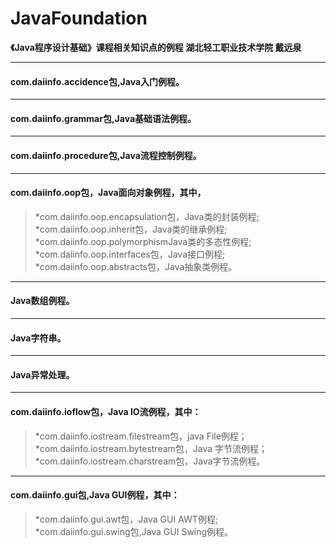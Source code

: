 #  JavaFoundation  
__《Java程序设计基础》课程相关知识点的例程  湖北轻工职业技术学院 戴远泉__
****
#### com.daiinfo.accidence包,Java入门例程。 
****
#### com.daiinfo.grammar包,Java基础语法例程。
****
#### com.daiinfo.procedure包,Java流程控制例程。
****
#### com.daiinfo.oop包，Java面向对象例程，其中，      
>*com.daiinfo.oop.encapsulation包，Java类的封装例程;  
>*com.daiinfo.oop.inherit包，Java类的继承例程;    
>*com.daiinfo.oop.polymorphismJava类的多态性例程;    
>*com.daiinfo.oop.interfaces包，Java接口例程;  
>*com.daiinfo.oop.abstracts包，Java抽象类例程。
****
#### Java数组例程。 
****
#### Java字符串。  
****
#### Java异常处理。
****
#### com.daiinfo.ioflow包，Java IO流例程，其中：  
>*com.daiinfo.iostream.filestream包，java File例程；  
>*com.daiinfo.iostream.bytestream包，Java 字节流例程；  
>*com.daiinfo.iostream.charstream包，Java字节流例程。 
****
#### com.daiinfo.gui包,Java GUI例程，其中：
>*com.daiinfo.gui.awt包，Java GUI AWT例程;  
>*com.daiinfo.gui.swing包,Java GUI Swing例程。
